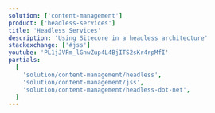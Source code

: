 ```yaml
---
solution: ['content-management']
product: ['headless-services']
title: 'Headless Services'
description: 'Using Sitecore in a headless architecture'
stackexchange: ['#jss']
youtube: 'PL1jJVFm_lGnwZup4L4BjITS2sKr4rpMfI'
partials:
  [
    'solution/content-management/headless',
    'solution/content-management/jss',
    'solution/content-management/headless-dot-net',
  ]
---
```

